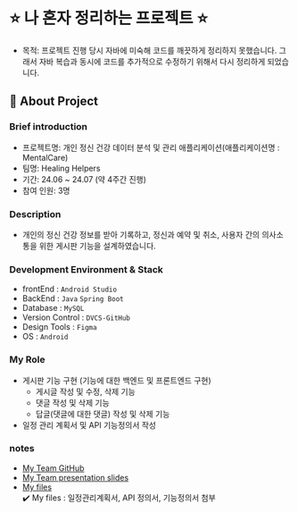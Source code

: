 # ⭐ 나 혼자 정리하는 프로젝트 ⭐
- 목적: 프로젝트 진행 당시 자바에 미숙해 코드를 깨끗하게 정리하지 못했습니다. 그래서 자바 복습과 동시에 코드를 추가적으로 수정하기 위해서 다시 정리하게 되었습니다.

## 🔎 About Project
### **Brief introduction**
- 프로젝트명: 개인 정신 건강 데이터 분석 및 관리 애플리케이션(애플리케이션명 : MentalCare)
- 팀명: Healing Helpers
- 기간: 24.06 ~ 24.07 (약 4주간 진행)
- 참여 인원: 3명

### **Description**
- 개인의 정신 건강 정보를 받아 기록하고, 정신과 예약 및 취소, 사용자 간의 의사소통을 위한 게시판 기능을 설계하였습니다. 


### **Development Environment & Stack**
- frontEnd : `Android Studio`
- BackEnd : `Java` `Spring Boot`
- Database : `MySQL`
- Version Control : `DVCS-GitHub`
- Design Tools : `Figma`
- OS : `Android`

### **My Role**
- 게시판 기능 구현 (기능에 대한 백엔드 및 프론트엔드 구현)
  - 게시글 작성 및 수정, 삭제 기능
  - 댓글 작성 및 삭제 기능
  - 답글(댓글에 대한 댓글) 작성 및 삭제 기능
- 일정 관리 계획서 및 API 기능정의서 작성   

### **notes**
- [My Team GitHub](https://github.com/jiwonp6/mentalCare)
- [My Team presentation slides](https://drive.google.com/file/d/1XMsuAVgfrQbixy9tk1rCR2Po5boyXziF/view?usp=sharing)
- [My files](https://drive.google.com/drive/folders/1A37KW7tki0NXBVatLO7GJzY5GD5o5QUq?usp=sharing)  
✔️ My files : 일정관리계획서, API 정의서, 기능정의서 첨부













